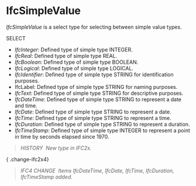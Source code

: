 # IfcSimpleValue

_IfcSimpleValue_ is a select type for selecting between simple value types.

SELECT

*  _IfcInteger_: Defined type of simple type INTEGER. 
*  _IfcReal_: Defined type of simple type REAL. 
*  _IfcBoolean_: Defined type of simple type BOOLEAN. 
*  _IfcLogical_: Defined type of simple type LOGICAL. 
*  _IfcIdentifier_: Defined type of simple type STRING for identification purposes. 
* IfcLabel: Defined type of simple type STRING for naming purposes. 
*  _IfcText_: Defined type of simple type STRING for descriptive purposes. 
*  _IfcDateTime_: Defined type of simple type STRING to represent a date and time. 
*  _IfcDate_: Defined type of simple type STRING to represent a date. 
*  _IfcTime_: Defined type of simple type STRING to represent a time. 
*  _IfcDuration_: Defined type of simple type STRING to represent a duration. 
*  _IfcTimeStamp_: Defined type of simple type INTEGER to represent a point in time by seconds elapsed since 1970. 

> _HISTORY&nbsp; New type in IFC2x._

{ .change-ifc2x4}
> _IFC4 CHANGE&nbsp; Items _IfcDateTime_,
      _IfcDate_, _IfcTime_, _IfcDuration_,
      _IfcTimeStamp_ added._
